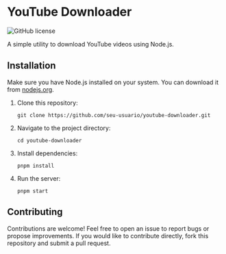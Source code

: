 # YouTube Downloader

![GitHub license](https://img.shields.io/badge/license-MIT-blue.svg)

A simple utility to download YouTube videos using Node.js.

## Installation

Make sure you have Node.js installed on your system. You can download it from [nodejs.org](https://nodejs.org/).

1. Clone this repository:

   `git clone https://github.com/seu-usuario/youtube-downloader.git`

2. Navigate to the project directory:

   `cd youtube-downloader`

3. Install dependencies:

   `pnpm install`

4. Run the server:

   `pnpm start`

## Contributing

Contributions are welcome! Feel free to open an issue to report bugs or propose improvements. If you would like to contribute directly, fork this repository and submit a pull request.
